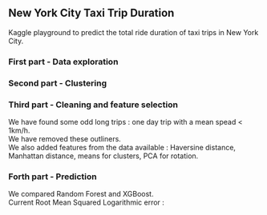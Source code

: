 ## New York City Taxi Trip Duration

Kaggle playground to predict the total ride duration of taxi trips in New York City. 

### First part - Data exploration

### Second part - Clustering

### Third part - Cleaning and feature selection 
We have found some odd long trips : one day trip with a mean spead < 1km/h.   
We have removed these outliners.  
We also added features from the data available : Haversine distance, Manhattan distance, means for clusters, PCA for rotation.

### Forth part - Prediction
We compared Random Forest and XGBoost.  
Current Root Mean Squared Logarithmic error :

